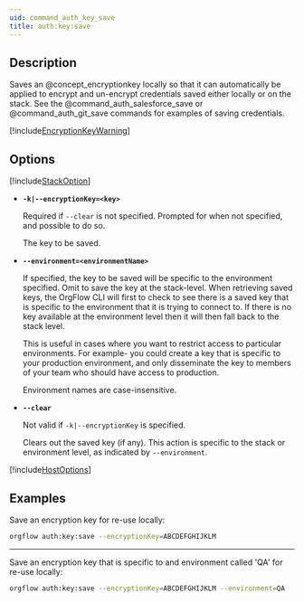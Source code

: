 ```yaml
---
uid: command_auth_key_save
title: auth:key:save
---
```


## Description

Saves an @concept_encryptionkey locally so that it can automatically be applied to encrypt and un-encrypt credentials saved either locally or on the stack. See the @command_auth_salesforce_save or @command_auth_git_save commands for examples of saving credentials.

[!include[EncryptionKeyWarning](partials/encryption-key-warning.md)]

## Options

[!include[StackOption](partials/stack-option.md)]

- **`-k|--encryptionKey=<key>`**

  Required if `--clear` is not specified. Prompted for when not specified, and possible to do so.

  The key to be saved.

- **`--environment=<environmentName>`**

  If specified, the key to be saved will be specific to the environment specified. Omit to save the key at the stack-level. When retrieving saved keys, the OrgFlow CLI will first to check to see there is a saved key that is specific to the environment that it is trying to connect to. If there is no key available at the environment level then it will then fall back to the stack level.

  This is useful in cases where you want to restrict access to particular environments. For example- you could create a key that is specific to your production environment, and only disseminate the key to members of your team who should have access to production.

  Environment names are case-insensitive.

- **`--clear`**

  Not valid if `-k|--encryptionKey` is specified.

  Clears out the saved key (if any). This action is specific to the stack or environment level, as indicated by `--environment`.

[!include[HostOptions](partials/host-options.md)]

## Examples

Save an encryption key for re-use locally:

```bash
orgflow auth:key:save --encryptionKey=ABCDEFGHIJKLM
```

***

Save an encryption key that is specific to and environment called 'QA' for re-use locally:

```bash
orgflow auth:key:save --encryptionKey=ABCDEFGHIJKLM --environment=QA
```
